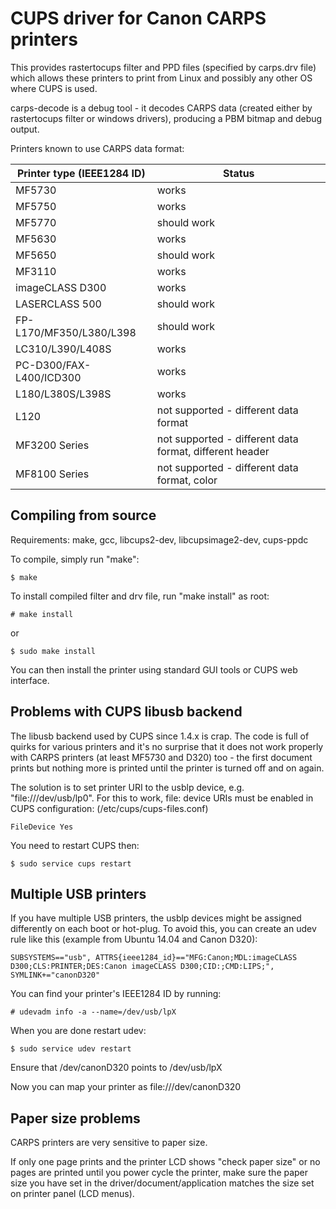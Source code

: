 CUPS driver for Canon CARPS printers
====================================

This provides rastertocups filter and PPD files (specified by carps.drv file) which
allows these printers to print from Linux and possibly any other OS where CUPS is used.

carps-decode is a debug tool - it decodes CARPS data (created either by rastertocups
filter or windows drivers), producing a PBM bitmap and debug output.

Printers known to use CARPS data format:

Printer type (IEEE1284 ID)	| Status
--------------------------------|--------------------------------------------------------
MF5730				| works
MF5750				| works
MF5770				| should work
MF5630				| works
MF5650				| should work
MF3110				| works
imageCLASS D300			| works
LASERCLASS 500			| should work
FP-L170/MF350/L380/L398		| should work
LC310/L390/L408S		| works
PC-D300/FAX-L400/ICD300		| works
L180/L380S/L398S		| works
L120				| not supported - different data format
MF3200 Series			| not supported - different data format, different header
MF8100 Series			| not supported - different data format, color

Compiling from source
---------------------
Requirements: make, gcc, libcups2-dev, libcupsimage2-dev, cups-ppdc

To compile, simply run "make":

    $ make

To install compiled filter and drv file, run "make install" as root:

    # make install

or

    $ sudo make install

You can then install the printer using standard GUI tools or CUPS web interface.


Problems with CUPS libusb backend
---------------------------------
The libusb backend used by CUPS since 1.4.x is crap. The code is full of quirks for
various printers and it's no surprise that it does not work properly with CARPS printers
(at least MF5730 and D320) too - the first document prints but nothing more is printed until the
printer is turned off and on again.

The solution is to set printer URI to the usblp device, e.g. "file:///dev/usb/lp0".
For this to work, file: device URIs must be enabled in CUPS configuration:
(/etc/cups/cups-files.conf)

    FileDevice Yes

You need to restart CUPS then:

    $ sudo service cups restart


Multiple USB printers
---------------------

If you have multiple USB printers, the usblp devices might be assigned differently on each boot or hot-plug. To avoid this, you can create an udev rule like this (example from Ubuntu 14.04 and Canon D320):

    SUBSYSTEMS=="usb", ATTRS{ieee1284_id}=="MFG:Canon;MDL:imageCLASS D300;CLS:PRINTER;DES:Canon imageCLASS D300;CID:;CMD:LIPS;", SYMLINK+="canonD320"


You can find your printer's IEEE1284 ID by running:

    # udevadm info -a --name=/dev/usb/lpX

When you are done restart udev:

    $ sudo service udev restart

Ensure that /dev/canonD320 points to /dev/usb/lpX

Now you can map your printer as file:///dev/canonD320

Paper size problems
-------------------
CARPS printers are very sensitive to paper size.

If only one page prints and the printer LCD shows "check paper size" or no pages are printed until you power cycle the printer, make sure the paper size you have set in the driver/document/application matches the size set on printer panel (LCD menus).
